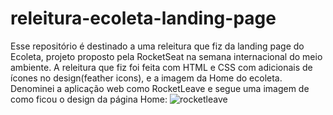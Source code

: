 # releitura-ecoleta-landing-page
Esse repositório é destinado a uma releitura que fiz da landing page do Ecoleta, projeto proposto pela RocketSeat na semana internacional do meio ambiente. A releitura que fiz foi feita com HTML e CSS com adicionais de ícones no design(feather icons), e a imagem da Home do ecoleta.
Denominei a aplicação web como RocketLeave e segue uma imagem de como ficou o design da página Home: 
  ![rocketleave](https://user-images.githubusercontent.com/66711378/85409304-07198680-b53c-11ea-9fc9-5b514f0089e9.png)

